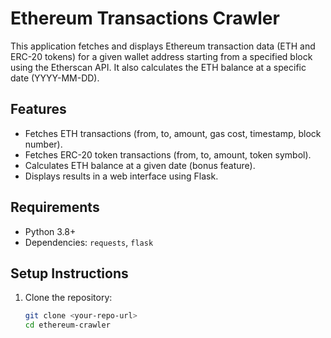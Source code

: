 # Ethereum Transactions Crawler

This application fetches and displays Ethereum transaction data (ETH and ERC-20 tokens) for a given wallet address starting from a specified block using the Etherscan API. It also calculates the ETH balance at a specific date (YYYY-MM-DD).

## Features
- Fetches ETH transactions (from, to, amount, gas cost, timestamp, block number).
- Fetches ERC-20 token transactions (from, to, amount, token symbol).
- Calculates ETH balance at a given date (bonus feature).
- Displays results in a web interface using Flask.

## Requirements
- Python 3.8+
- Dependencies: `requests`, `flask`

## Setup Instructions
1. Clone the repository:
   ```bash
   git clone <your-repo-url>
   cd ethereum-crawler